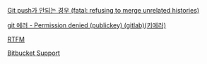 [Git push가 안되는 경우 (fatal: refusing to merge unrelated histories)](https://gdtbgl93.tistory.com/63)

[git 에러 - Permission denied (publickey) (gitlab)(키에러)](https://junlab.tistory.com/212)

[RTFM](https://rtfm.co.ua/en/git-git-clone-fatal-unable-to-fork-and-rsa-key-fingerprint/)

[Bitbucket Support](https://confluence.atlassian.com/bitbucketserverkb/ssl-certificate-problem-unable-to-get-local-issuer-certificate-816521128.html)